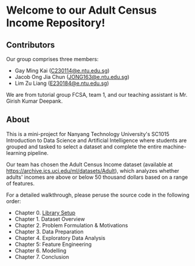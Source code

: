 # Welcome to our Adult Census Income Repository!

## Contributors

Our group comprises three members: 
- Gay Ming Kai (C230114@e.ntu.edu.sg)
- Jacob Ong Jia Chun (JONG163@e.ntu.edu.sg)
- Lim Zu Liang (E230184@e.ntu.edu.sg)
  
We are from tutorial group FCSA, team 1, and our teaching assistant is Mr. Girish Kumar Deepank.

## About
This is a mini-project for Nanyang Technology University's SC1015 Introduction to Data Science and Artificial Intelligence where students are grouped and tasked to select a dataset and complete the entire machine-learning pipeline.

Our team has chosen the Adult Census Income dataset (available at https://archive.ics.uci.edu/ml/datasets/Adult), which analyzes whether adults' incomes are above or below 50 thousand dollars based on a range of features.

For a detailed walkthrough, please peruse the source code in the following order:
- Chapter 0. [Library Setup]()
- Chapter 1. Dataset Overview
- Chapter 2. Problem Formulation & Motivations
- Chapter 3. Data Preparation
- Chapter 4. Exploratory Data Analysis
- Chapter 5: Feature Engineering
- Chapter 6. Modelling
- Chapter 7. Conclusion

